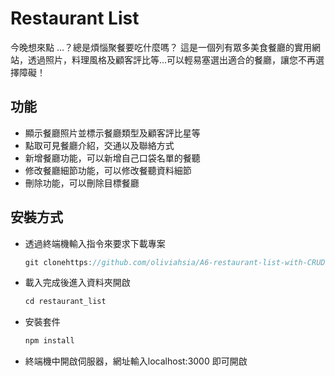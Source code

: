# Restaurant List

今晚想來點 ...？總是煩惱聚餐要吃什麼嗎？
這是一個列有眾多美食餐廳的實用網站，透過照片，料理風格及顧客評比等...可以輕易塞選出適合的餐廳，讓您不再選擇障礙！

## 功能

* 顯示餐廳照片並標示餐廳類型及顧客評比星等
* 點取可見餐廳介紹，交通以及聯絡方式
* 新增餐廳功能，可以新增自己口袋名單的餐聽
* 修改餐廳細節功能，可以修改餐聽資料細節
* 刪除功能，可以刪除目標餐廳


## 安裝方式

* 透過終端機輸入指令來要求下載專案

  ```js
  git clonehttps://github.com/oliviahsia/A6-restaurant-list-with-CRUD-function.git
  ```

* 載入完成後進入資料夾開啟

  ```js
  cd restaurant_list
  ```

* 安裝套件

  ```js
  npm install
  ```

* 終端機中開啟伺服器，網址輸入localhost:3000 即可開啟
